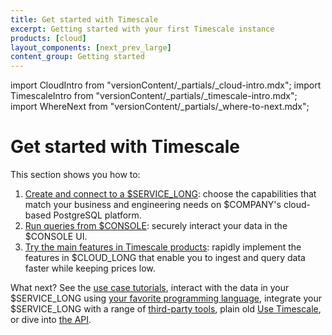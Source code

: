 ```yaml
---
title: Get started with Timescale
excerpt: Getting started with your first Timescale instance
products: [cloud]
layout_components: [next_prev_large]
content_group: Getting started
---
```


import CloudIntro from "versionContent/_partials/_cloud-intro.mdx";
import TimescaleIntro from "versionContent/_partials/_timescale-intro.mdx";
import WhereNext from "versionContent/_partials/_where-to-next.mdx";

# Get started with Timescale

<CloudIntro />

This section shows you how to:

1.  [Create and connect to a $SERVICE_LONG][services-create]: choose the capabilities that match your business and 
    engineering needs on $COMPANY's cloud-based PostgreSQL platform. 
1.  [Run queries from $CONSOLE][run-queries-from-console]: securely interact your data in the $CONSOLE UI. 
1.  [Try the main features in Timescale products][test-drive]: rapidly implement the features in $CLOUD_LONG that
    enable you to ingest and query data faster while keeping prices low.

What next? See the [use case tutorials][tutorials], interact with the data in your $SERVICE_LONG using 
[your favorite programming language][connect-with-code], integrate your $SERVICE_LONG with a range of 
[third-party tools][integrations], plain old [Use Timescale][use-timescale], or dive into [the API][use-the-api].

[tutorials]: /tutorials/:currentVersion:/
[connect-with-code]: /quick-start/:currentVersion:/
[integrations]: /use-timescale/:currentVersion:/integrations/
[use-the-api]: /api/:currentVersion:/
[use-timescale]: /use-timescale/:currentVersion:/


[services-create]: /getting-started/:currentVersion:/services#create-your-timescale-account
[services-connect]: /getting-started/:currentVersion:/services/#connect-to-your-service
[test-drive]: /getting-started/:currentVersion:/test-drive-timescale-features/
[run-queries-from-console]: /getting-started/:currentVersion:/run-queries-from-console/
[ingest-data]: /getting-started/:currentVersion:/time-series-data/
[queries]: /getting-started/:currentVersion:/queries/
[caggs]: /getting-started/:currentVersion:/aggregation/

